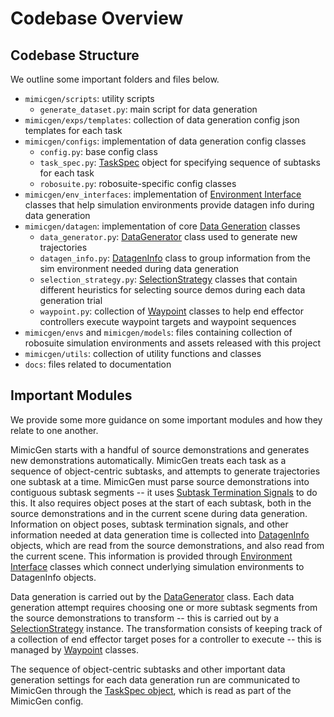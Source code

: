 # Codebase Overview

## Codebase Structure

We outline some important folders and files below.

- `mimicgen/scripts`: utility scripts
  - `generate_dataset.py`: main script for data generation
- `mimicgen/exps/templates`: collection of data generation config json templates for each task
- `mimicgen/configs`: implementation of data generation config classes
  - `config.py`: base config class
  - `task_spec.py`: [TaskSpec](https://mimicgen.github.io/docs/modules/task_spec.html) object for specifying sequence of subtasks for each task
  - `robosuite.py`: robosuite-specific config classes
- `mimicgen/env_interfaces`: implementation of [Environment Interface](https://mimicgen.github.io/docs/modules/env_interfaces.html) classes that help simulation environments provide datagen info during data generation
- `mimicgen/datagen`: implementation of core [Data Generation](https://mimicgen.github.io/docs/modules/datagen.html) classes
  - `data_generator.py`: [DataGenerator](https://mimicgen.github.io/docs/modules/datagen.html#data-generator) class used to generate new trajectories
  - `datagen_info.py`: [DatagenInfo](https://mimicgen.github.io/docs/modules/datagen.html#datagen-info) class to group information from the sim environment needed during data generation
  - `selection_strategy.py`: [SelectionStrategy](https://mimicgen.github.io/docs/modules/datagen.html#selection-strategy) classes that contain different heuristics for selecting source demos during each data generation trial
  - `waypoint.py`: collection of [Waypoint](https://mimicgen.github.io/docs/modules/datagen.html#waypoint) classes to help end effector controllers execute waypoint targets and waypoint sequences 
- `mimicgen/envs` and `mimicgen/models`: files containing collection of robosuite simulation environments and assets released with this project
- `mimicgen/utils`: collection of utility functions and classes
- `docs`: files related to documentation

## Important Modules

We provide some more guidance on some important modules and how they relate to one another.

MimicGen starts with a handful of source demonstrations and generates new demonstrations automatically. MimicGen treats each task as a sequence of object-centric subtasks, and attempts to generate trajectories one subtask at a time. MimicGen must parse source demonstrations into contiguous subtask segments -- it uses [Subtask Termination Signals](https://mimicgen.github.io/docs/tutorials/subtask_termination_signals.html) to do this. It also requires object poses at the start of each subtask, both in the source demonstrations and in the current scene during data generation. Information on object poses, subtask termination signals, and other information needed at data generation time is collected into [DatagenInfo](https://mimicgen.github.io/docs/modules/datagen.html#datagen-info) objects, which are read from the source demonstrations, and also read from the current scene. This information is provided through [Environment Interface](https://mimicgen.github.io/docs/modules/env_interfaces.html) classes which connect underlying simulation environments to DatagenInfo objects. 

Data generation is carried out by the [DataGenerator](https://mimicgen.github.io/docs/modules/datagen.html#data-generator) class. Each data generation attempt requires choosing one or more subtask segments from the source demonstrations to transform -- this is carried out by a [SelectionStrategy](https://mimicgen.github.io/docs/modules/datagen.html#selection-strategy) instance. The transformation consists of keeping track of a collection of end effector target poses for a controller to execute -- this is managed by [Waypoint](https://mimicgen.github.io/docs/modules/datagen.html#waypoint) classes. 

The sequence of object-centric subtasks and other important data generation settings for each data generation run are communicated to MimicGen through the [TaskSpec object](https://mimicgen.github.io/docs/modules/task_spec.html), which is read as part of the MimicGen config.
